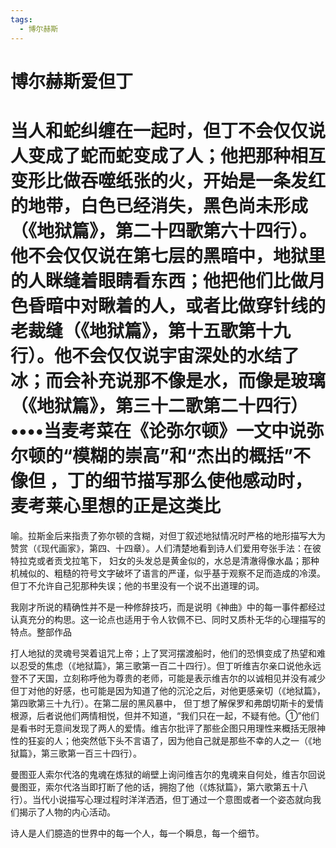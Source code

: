 ```yaml
---
tags:
  - 博尔赫斯
---
```

# 博尔赫斯爱但丁



# 当人和蛇纠缠在一起时，但丁不会仅仅说人变成了蛇而蛇变成了人；他把那种相互变形比做吞噬纸张的火，开始是一条发红的地带，白色已经消失，黑色尚未形成（《地狱篇》，第二十四歌第六十四行）。他不会仅仅说在第七层的黑暗中，地狱里的人眯缝着眼睛看东西；他把他们比做月色昏暗中对瞅着的人，或者比做穿针线的老裁缝（《地狱篇》，第十五歌第十九行）。他不会仅仅说宇宙深处的水结了冰；而会补充说那不像是水，而像是玻璃（《地狱篇》，第三十二歌第二十四行）••••当麦考菜在《论弥尔顿》一文中说弥尔顿的“模糊的崇高”和“杰出的概括”不像但 ，丁的细节描写那么使他感动时，麦考莱心里想的正是这类比

喻。拉斯金后来指责了弥尔顿的含糊，对但丁叙述地狱情况时严格的地形描写大为赞赏（《现代画家》，第四、十四章）。人们清楚地看到诗人们爱用夸张手法：在彼特拉克或者贡戈拉笔下， 妇女的头发总是黄金似的，水总是清澈得像水晶；那种机械似的、粗糙的符号文字破坏了语言的严谨，似乎基于观察不足而造成的冷漠。但丁不允许自己犯那种失误；他的书里没有一个说不出道理的词。

我刚才所说的精确性并不是一种修辞技巧，而是说明《神曲》中的每一事件都经过认真充分的构思。这一论点也适用于令人钦佩不已、同时又质朴无华的心理描写的特点。整部作品

打人地狱的灵魂号哭着诅咒上帝；上了冥河摆渡船时，他们的恐惧变成了热望和难以忍受的焦虑（《地狱篇》，第三歌第一百二十四行）。但丁听维吉尔亲口说他永远登不了天国，立刻称呼他为尊贵的老师，可能是表示维吉尔的以诚相见并没有减少但丁对他的好感，也可能是因为知道了他的沉沦之后，对他更感亲切（《地狱篇》，第四歌第三十九行）。在第二层的黑风暴中， 但丁想了解保罗和弗朗切斯卡的爱情根源，后者说他们两情相悦，但并不知道，“我们只在一起，不疑有他。①”他们是看书时无意间发现了两人的爱情。维吉尔批评了那些企图只用理性来概括无限神性的狂妄的人；他突然低下头不言语了，因为他自己就是那些不幸的人之一（《地狱篇》，第三歌第一百三十四行）。

曼图亚人索尔代洛的鬼魂在炼狱的峭壁上询问维吉尔的鬼魂来自何处，维吉尔回说曼图亚，索尔代洛当即打断了他的话，拥抱了他（《炼狱篇》，第六歌第五十八行）。当代小说描写心理过程时洋洋洒洒，但丁通过一个意图或者一个姿态就向我们揭示了人物的内心活动。

诗人是人们臆造的世界中的每一个人，每一个瞬息，每一个细节。